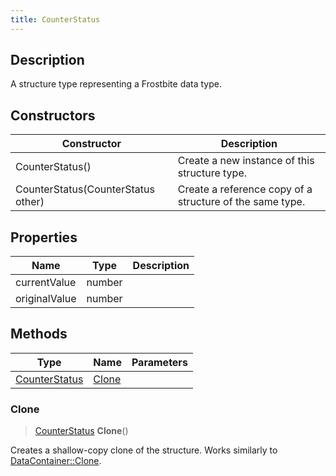 ```yaml
---
title: CounterStatus
---
```

## Description

A structure type representing a Frostbite data type.

## Constructors

| Constructor                        | Description                                              |
| ---------------------------------- | -------------------------------------------------------- |
| CounterStatus()                    | Create a new instance of this structure type.            |
| CounterStatus(CounterStatus other) | Create a reference copy of a structure of the same type. |

## Properties

| Name          | Type   | Description |
| ------------- | ------ | ----------- |
| currentValue  | number |             |
| originalValue | number |             |

## Methods

| Type                           | Name            | Parameters |
| ------------------------------ | --------------- | ---------- |
| [CounterStatus](/vext/ref/fb/counterstatus/) | [Clone](#clone) |            |

### Clone

> [CounterStatus](/vext/ref/fb/counterstatus/) **Clone**()

Creates a shallow-copy clone of the structure. Works similarly to [DataContainer::Clone](/vext/ref/shared/class/datacontainer#clone).
